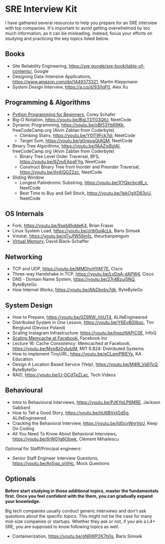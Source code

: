 # SRE Interview Kit

I have gathered several resources to help you prepare for an SRE interview with top companies. It's important to avoid getting overwhelmed by too much information, as it can be misleading. Instead, focus your efforts on studying and practicing the key topics listed below.

## Books

* Site Reliability Engineering, https://sre.google/sre-book/table-of-contents/, Google
* Designing Data-Intensive Applications, https://www.amazon.com/dp/1449373321, Martin Kleppmann
* System Design Interview, https://a.co/d/93j1qF0, Alex Xu

## Programming & Algorithms
* [Python Programming for Beginners](https://www.youtube.com/playlist?list=PL-osiE80TeTskrapNbzXhwoFUiLCjGgY7), Corey Schafer
* Big-O Notation, https://youtu.be/BgLTDT03QtU, NeetCode
* Dynamic Programming, https://youtu.be/oBt53YbR9Kk, freeCodeCamp.org (Alvin Zablan from Coderbyte)
  - Climbing Stairs, https://youtu.be/Y0lT9Fck7qI, NeetCode
  - Target Sum, https://youtu.be/g0npyaQtAQM, NeetCode
* Binary Tree Algorithms, https://youtu.be/fAAZixBzIAI, freeCodeCamp.org (Alvin Zablan from Coderbyte)
  - Binary Tree Level Order Traversal, BFS, https://youtu.be/6ZnyEApgFYg, NeetCode
  - Construct Binary Tree from Inorder and Preorder Traversal, https://youtu.be/ihj4IQGZ2zc, NeetCode
* Sliding Window
  - Longest Palindromic Substring, https://youtu.be/XYQecbcd6_c, NeetCode
  - Best Time to Buy and Sell Stock, https://youtu.be/1pkOgXD63yU, NeetCode

## OS Internals
* Fork, https://youtu.be/9seb8hddeK4, Brian Fraser
* Linux System Load, https://youtu.be/JrIb0ul4cLk, Baris Simsek
* Vmstat, https://youtu.be/qTvJfW56m1c, theurbanpenguin
* [Virtual Memory](https://www.youtube.com/watch?v=qcBIvnQt0Bw&list=PLiwt1iVUib9s2Uo5BeYmwkDFUh70fJPxX), David Black-Schaffer

## Networking

* TCP and UDP, https://youtu.be/MMDhvHYAF7E, Cisco
* Three-way Handshake in TCP, https://youtu.be/LyDqA-dAPW4, Cisco
* DNS - Domain Name System, https://youtu.be/27r4Bzuj5NQ, ByteByteGo
* How Internet Works, https://youtu.be/AlkDbnbv7dk, ByteByteGo

## System Design
* How to Prepare, https://youtu.be/0Z9RW_hhUT4, ALifeEngineered
* Distributed System in One Lesson, https://youtu.be/Y6Ev8GIlbxc, Tim Berglund (Devoxx Poland)
* Scaling Instagram Infrastructure: https://youtu.be/hnpzNAPiC0E, InfoQ
* [Scaling Memcache at Facebook](https://www.usenix.org/system/files/conference/nsdi13/nsdi13-final170_update.pdf), Facebook Inc
* Lecture 16: Cache Consistency: Memcached at Facebook, https://youtu.be/Myp8z0ybdzM, MIT 6.824: Distributed Systems
* How to implement TinyURL, https://youtu.be/eCLqmPBIEYs, KA Education
* Design A Location Based Service (Yelp), https://youtu.be/M4lR_Va97cQ, ByteByteGo
* RAID, https://youtu.be/U-OCdTeZLac, Tech Videos

## Behavioural
* Intro to Behavioural Interviews, https://youtu.be/PJKYqLP6MRE, Jackson Gabbard
* How to Tell a Good Story, https://youtu.be/hU6BVxtGd5g, ALifeEngineered
* Cracking the Behavioral Interview, https://youtu.be/ld0cvWnrVsU, Keep On Coding
* All You Need To Know About Behavioral Interviews, https://youtu.be/6rW01g6Obwk, Clément Mihailescu

Optional for Staff/Principal engineers:
* Senior Staff Engineer Interview Questions, https://youtu.be/An5gq_oiVHc, Mock Questions

## Optionals

**Before start studying in those additional topics, master the fundamentals first. Once you feel confident with the them, you can gradually expand your knowledge.**

Big tech companies usually conduct generic interviews and don't ask questions about the specific topics. This might not be the case for many mid-size companies or startups. Whether they ask or not, if you are a L4+ SRE, you are supposed to know following topics as well.

* Containerization, https://youtu.be/gNRWP2K7h0s, Baris Simsek
